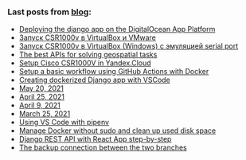 ### Last posts from [blog](https://vostbur.github.io):

  - [
Deploying the django app on the DigitalOcean App Platform
](/django-with-do-apps-platform/)
  - [
Запуск CSR1000v в VirtualBox и VMware
](/csr1000v-virtualbox-without-seryal/)
  - [
Запуск CSR1000v в VirtualBox (Windows) с эмуляцией serial port
](/csr1000v-virtualbox-setup/)
  - [
The best APIs for solving geospatial tasks
](/mapquest/)
  - [
Setup Cisco CSR1000V in Yandex.Cloud
](/csr-yandex-cloud/)
  - [
Setup a basic workflow using GitHub Actions with Docker
](/docker-django-github-actions/)
  - [
Creating dockerized Django app with VSCode
](/docker-django-vscode-start/)
  - [
May 20, 2021
](/post-2021-05-20/)
  - [
April 25, 2021
](/post-2021-04-25/)
  - [
April 9, 2021
](/post-2021-04-09/)
  - [
March 25, 2021
](/post-2021-03-25/)
  - [
Using VS Code with pipenv
](/vscode-with-pipenv/)
  - [
Manage Docker without sudo and clean up used disk space
](/manage-docker-without-sudo-and-clean-disk/)
  - [
Django REST API with React App step-by-step
](/start-django-rest-api-react-app/)
  - [
The backup connection between the two branches
](/post-2021-02-14/)
